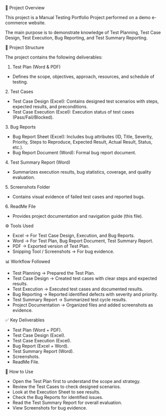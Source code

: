 📖 Project Overview



This project is a Manual Testing Portfolio Project performed on a demo e-commerce website.

The main purpose is to demonstrate knowledge of Test Planning, Test Case Design, Test Execution, Bug Reporting, and Test Summary Reporting.



📂 Project Structure



The project contains the following deliverables:



1. Test Plan (Word \& PDF)



* Defines the scope, objectives, approach, resources, and schedule of testing.



2\. Test Cases



* Test Case Design (Excel): Contains designed test scenarios with steps, expected results, and preconditions.
* Test Case Execution (Excel): Execution status of test cases (Pass/Fail/Blocked).



3\. Bug Reports



* Bug Report Sheet (Excel): Includes bug attributes (ID, Title, Severity, Priority, Steps to Reproduce, Expected Result, Actual Result, Status, etc.).
* Bug Report Document (Word): Formal bug report document.



4\. Test Summary Report (Word)



* Summarizes execution results, bug statistics, coverage, and quality evaluation.



5\. Screenshots Folder



* Contains visual evidence of failed test cases and reported bugs.



6\. ReadMe File



* Provides project documentation and navigation guide (this file).



⚙️ Tools Used



* Excel → For Test Case Design, Execution, and Bug Reports.
* Word → For Test Plan, Bug Report Document, Test Summary Report.
* PDF → Exported version of Test Plan.
* Snipping Tool / Screenshots → For bug evidence.



📊 Workflow Followed



* Test Planning → Prepared the Test Plan.
* Test Case Design → Created test cases with clear steps and expected results.
* Test Execution → Executed test cases and documented results.
* Bug Reporting → Reported identified defects with severity and priority.
* Test Summary Report → Summarized test cycle results.
* Project Documentation → Organized files and added screenshots as evidence.



✅ Key Deliverables



* Test Plan (Word + PDF).
* Test Case Design (Excel).
* Test Case Execution (Excel).
* Bug Report (Excel + Word).
* Test Summary Report (Word).
* Screenshots.
* ReadMe File.



🚀 How to Use



* Open the Test Plan first to understand the scope and strategy.
* Review the Test Cases to check designed scenarios.
* Look at the Execution Sheet to see results.
* Check the Bug Reports for identified issues.
* Read the Test Summary Report for overall evaluation.
* View Screenshots for bug evidence.
